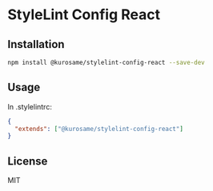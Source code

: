 # StyleLint Config React

## Installation

```sh
npm install @kurosame/stylelint-config-react --save-dev
```

## Usage

In .stylelintrc:

```json
{
  "extends": ["@kurosame/stylelint-config-react"]
}
```

## License

MIT
